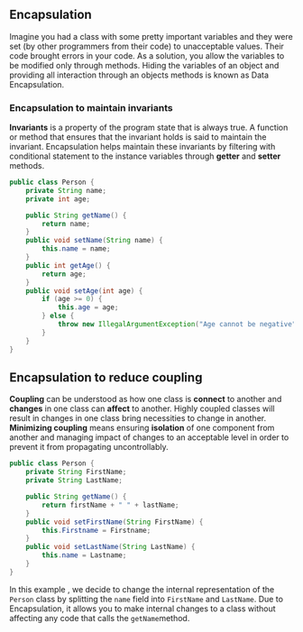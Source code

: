 ## Encapsulation

Imagine you had a class with some pretty important variables and they were set (by other programmers from their code) to unacceptable values. Their code brought errors in your code. As a solution, you allow the variables to be modified only through methods. Hiding the variables of an object and providing all interaction through an objects methods is known as Data Encapsulation. 

### Encapsulation to maintain invariants

**Invariants** is a property of the program state that is always true. A function or method that ensures that the invariant holds is said to maintain the invariant. Encapsulation helps maintain these invariants by filtering with conditional statement to the instance variables through **getter** and **setter** methods.

```java
public class Person {
    private String name;
    private int age;

    public String getName() {
        return name;
    }
    public void setName(String name) {
        this.name = name;
    }
    public int getAge() {
        return age;
    }
    public void setAge(int age) {
        if (age >= 0) {
        	this.age = age;
        } else {
            throw new IllegalArgumentException("Age cannot be negative");
        }
    }
}
```

##  Encapsulation to reduce coupling

**Coupling** can be understood as how one class is **connect** to another and **changes** in one class can **affect** to another. Highly coupled classes will result in changes in one class bring necessities to change in another. **Minimizing coupling** means ensuring **isolation** of one component from another and managing impact of changes to an acceptable level in order to prevent it from propagating uncontrollably.

```java
public class Person {
    private String FirstName;
    private String LastName;

    public String getName() {
        return firstName + " " + lastName;
    }
    public void setFirstName(String FirstName) {
        this.Firstname = Firstname;
    }
    public void setLastName(String LastName) {
        this.name = Lastname;
    }
}
```

In this example , we decide to change the internal representation of the `Person` class by splitting the `name` field into `FirstName` and `LastName`.  Due to Encapsulation, it allows you to make internal changes to a class without affecting any code that calls the `getName`method.

